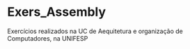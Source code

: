 # Exers_Assembly

Exercícios realizados na UC de Aequitetura e organização de Computadores, na UNIFESP
